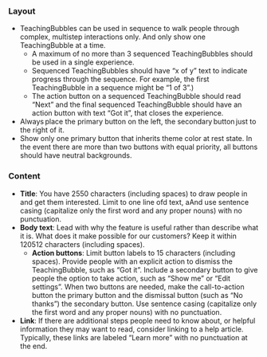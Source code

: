 ### Layout

- TeachingBubbles can be used in sequence to walk people through complex, multistep interactions only. And only show one TeachingBubble at a time.
  - A maximum of no more than 3 sequenced TeachingBubbles should be used in a single experience.
  - Sequenced TeachingBubbles should have “x of y” text to indicate progress through the sequence. For example, the first TeachingBubble in a sequence might be “1 of 3”.)
  - The action button on a sequenced TeachingBubble should read “Next” and the final sequenced TeachingBubble should have an action button with text “Got it”, that closes the experience.
- Always place the primary button on the left, the secondary button just to the right of it.
- Show only one primary button that inherits theme color at rest state. In the event there are more than two buttons with equal priority, all buttons should have neutral backgrounds.

### Content

- **Title**: You have 2550 characters (including spaces) to draw people in and get them interested. Limit to one line ofd text, aAnd use sentence casing (capitalize only the first word and any proper nouns) with no punctuation.
- **Body text**: Lead with why the feature is useful rather than describe what it is. What does it make possible for our customers? Keep it within 120512 characters (including spaces).
  - **Action buttons**: Limit button labels to 15 characters (including spaces). Provide people with an explicit action to dismiss the TeachingBubble, such as “Got it”. Include a secondary button to give people the option to take action, such as “Show me” or “Edit settings”. When two buttons are needed, make the call-to-action button the primary button and the dismissal button (such as “No thanks”) the secondary button. Use sentence casing (capitalize only the first word and any proper nouns) with no punctuation.
- **Link**: If there are additional steps people need to know about, or helpful information they may want to read, consider linking to a help article. Typically, these links are labeled “Learn more” with no punctuation at the end.
